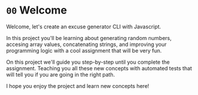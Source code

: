 # `00` Welcome

Welcome, let's create an excuse generator CLI with Javascript.

In this project you'll be learning about generating random numbers, accesing array values, concatenating strings, and improving your programming logic with a cool assignment that will be very fun.

On this project we'll guide you step-by-step until you complete the assignment. Teaching you all these new concepts with automated tests that will tell you if you are going in the right path.

I hope you enjoy the project and learn new concepts here!